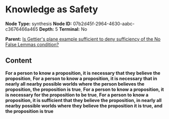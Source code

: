 # Knowledge as Safety

**Node Type:** synthesis
**Node ID:** 07b2d45f-2964-4630-aabc-c3676466a465
**Depth:** 5
**Terminal:** No

**Parent:** [Is Gettier's plane example sufficient to deny sufficiency of the No False Lemmas condition?](is-gettiers-plane-example-sufficient-to-deny-sufficiency-of-the-no-false-lemmas-condition-antithesis-27104b81-2973-42cf-ad5d-dfb5b5a0ecab.md)

## Content

**For a person to know a proposition, it is necessary that they believe the proposition**, **For a person to know a proposition, it is necessary that in nearly all nearby possible worlds where the person believes the proposition, the proposition is true**, **For a person to know a proposition, it is necessary for the proposition to be true**, **For a person to know a proposition, it is sufficient that they believe the proposition, in nearly all nearby possible worlds where they believe the proposition it is true, and the proposition is true**
